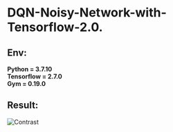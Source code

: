 # DQN-Noisy-Network-with-Tensorflow-2.0.
## Env:
  **Python = 3.7.10**  
  **Tensorflow = 2.7.0**  
  **Gym = 0.19.0**  
  
## Result:  
![Contrast](https://user-images.githubusercontent.com/102845636/172040788-f1d7d6a2-2c49-487b-a43b-5ca2dd2e8d3c.png)

 
